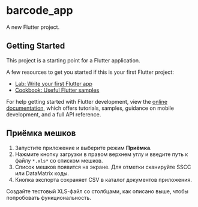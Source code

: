 # barcode_app

A new Flutter project.

## Getting Started

This project is a starting point for a Flutter application.

A few resources to get you started if this is your first Flutter project:

- [Lab: Write your first Flutter app](https://docs.flutter.dev/get-started/codelab)
- [Cookbook: Useful Flutter samples](https://docs.flutter.dev/cookbook)

For help getting started with Flutter development, view the
[online documentation](https://docs.flutter.dev/), which offers tutorials,
samples, guidance on mobile development, and a full API reference.

## Приёмка мешков

1. Запустите приложение и выберите режим **Приёмка**.
2. Нажмите кнопку загрузки в правом верхнем углу и введите путь к файлу `*.xls*` со списком мешков.
3. Список мешков появится на экране. Для отметки сканируйте SSCC или DataMatrix коды.
4. Кнопка экспорта сохраняет CSV в каталог документов приложения.

Создайте тестовый XLS-файл со столбцами, как описано выше, чтобы попробовать функциональность.
